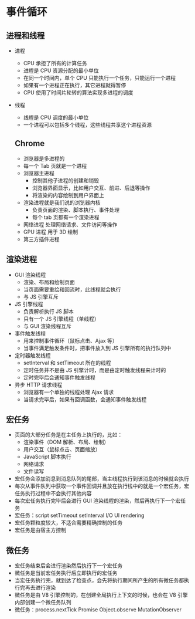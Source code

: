 # 事件循环

## 进程和线程

- 进程
  - CPU 承担了所有的计算任务
  - 进程是 CPU 资源分配的最小单位
  - 在同一个时间内，单个 CPU 只能执行一个任务，只能运行一个进程
  - 如果有一个进程正在执行，其它进程就得暂停
  - CPU 使用了时间片轮转的算法实现多进程的调度
- 线程

  - 线程是 CPU 调度的最小单位
  - 一个进程可以包括多个线程，这些线程共享这个进程资源

  ## Chrome

  - 浏览器是多进程的
  - 每一个 Tab 页就是一个进程
  - 浏览器主进程
    - 控制其他子进程的创建和销毁
    - 浏览器界面显示，比如用户交互、前进、后退等操作
    - 将渲染的内容绘制到用户界面上
  - 渲染进程就是我们说的浏览器内核
    - 负责页面的渲染、脚本执行、事件处理
    - 每个 tab 页都有一个渲染进程
  - 网络进程 处理网络请求、文件访问等操作
  - GPU 进程 用于 3D 绘制
  - 第三方插件进程

## 渲染进程

- GUI 渲染线程
  - 渲染、布局和绘制页面
  - 当页面需要重绘和回流时，此线程就会执行
  - 与 JS 引擎互斥
- JS 引擎线程
  - 负责解析执行 JS 脚本
  - 只有一个 JS 引擎线程（单线程）
  - 与 GUI 渲染线程互斥
- 事件触发线程
  - 用来控制事件循环（鼠标点击、Ajax 等）
  - 当事件满足触发条件时，把事件放入到 JS 引擎所有的执行队列中
- 定时器触发线程
  - setInterval 和 setTimeout 所在的线程
  - 定时任务并不是由 JS 引擎计时，而是由定时触发线程来计时的
  - 定时完毕后会通知事件触发线程
- 异步 HTTP 请求线程
  - 浏览器有一个单独的线程处理 Ajax 请求
  - 当请求完毕后，如果有回调函数，会通知事件触发线程

## 宏任务

- 页面的大部分任务是在主任务上执行的，比如：
  - 渲染事件（DOM 解析、布局、绘制）
  - 用户交互（鼠标点击、页面缩放）
  - JavaScript 脚本执行
  - 网络请求
  - 文件读写
- 宏任务会添加消息到消息队列的尾部，当主线程执行到该消息的时候就会执行
- 每次从事件队列中获取一个事件回调并且放在执行栈中的就是一个宏任务，宏任务执行过程中不会执行其他内容
- 每次宏任务执行完毕后会进行 GUI 渲染线程的渲染，然后再执行下一个宏任务
- 宏任务：script setTimeout setInterval I/O UI rendering
- 宏任务颗粒度较大，不适合需要精确控制的任务
- 宏任务是由宿主方控制

## 微任务

- 宏任务结束后会进行渲染然后执行下一个宏任务
- 微任务是当前宏任务执行后立即执行的宏任务
- 当宏任务执行完，就到达了检查点，会先将执行期间所产生的所有微任务都执行完再去进行渲染
- 微任务是由 V8 引擎控制的，在创建全局执行上下文的时候，也会在 V8 引擎内部创建一个微任务队列
- 微任务：process.nextTick Promise Object.observe MutationObserver
